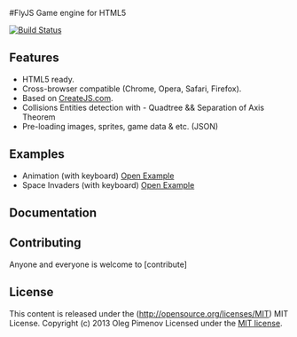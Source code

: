 #FlyJS
Game engine for HTML5

[![Build Status](https://travis-ci.org/Forestcamp/Fly.js.png?branch=master)](https://travis-ci.org/Forestcamp/Fly.js)
## Features

* HTML5 ready.
* Cross-browser compatible (Chrome, Opera, Safari, Firefox).
* Based on [CreateJS.com](http://createjs.com/#!/CreateJS).
* Collisions Entities detection with - Quadtree && Separation of Axis Theorem
* Pre-loading images, sprites, game data & etc. (JSON)

## Examples
* Animation (with keyboard) [Open Example](http://frontblogger.ru/flyjs/example/hero/index_min.html)
* Space Invaders (with keyboard) [Open Example](http://frontblogger.ru/flyjs/example/invaders/index_min.html)

## Documentation


## Contributing
Anyone and everyone is welcome to [contribute]

## License
This content is released under the (http://opensource.org/licenses/MIT) MIT License.
Copyright (c) 2013 Oleg Pimenov Licensed under the [MIT license](http://flyjs.mit-license.org/).


